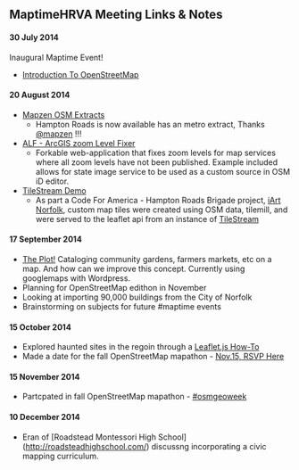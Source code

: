 ## MaptimeHRVA Meeting Links & Notes

#### 30 July 2014
Inaugural Maptime Event!
* [Introduction To OpenStreetMap](http://jonahadkins.github.io/intro-osm2/)

#### 20 August 2014
* [Mapzen OSM Extracts](https://mapzen.com/metro-extracts)
  * Hampton Roads is now available has an metro extract, Thanks [@mapzen](https://github.com/mapzen) !!!
* [ALF - ArcGIS zoom Level Fixer](http://arcgis-level-fixer.elasticbeanstalk.com/)
  * Forkable web-application that fixes zoom levels for map services where all zoom levels have not been published. Example included allows for state image service to be used as a custom source in OSM iD editor.
* [TileStream Demo](http://norfolkart-tiles.herokuapp.com/#!/map/iArt)
  * As part a Code For America - Hampton Roads Brigade project, [iArt Norfolk](http://iartnorfolk.com/#/map), custom map tiles were created using OSM data, tilemill, and were served to the leaflet api from an instance of [TileStream](https://github.com/mapbox/tilestream)

#### 17 September 2014
* [The Plot!](http://theplot.us) Cataloging community gardens, farmers markets, etc on a map. And how can we improve this concept. Currently using googlemaps with Wordpress.
* Planning for OpenStreetMap edithon in November
 * Looking at importing 90,000 buildings from the City of Norfolk
* Brainstorming on subjects for future #maptime events  

#### 15 October 2014  
* Explored haunted sites in the regoin through a [Leaflet.js How-To](http://maptime.io/hrva/ghosts/hauntedHRVA.html)
* Made a date for the fall OpenStreetMap mapathon - [Nov.15, RSVP Here](http://www.meetup.com/Code4HR/events/213694792/)
#### 15 November 2014  
* Partcpated in fall OpenStreetMap mapathon - [#osmgeoweek](http://www.meetup.com/Code4HR/events/213694792/)
#### 10 December 2014  
* Eran of [Roadstead Montessori High School] (http://roadsteadhighschool.com/) discussng incorporating a civic mapping curriculum.
